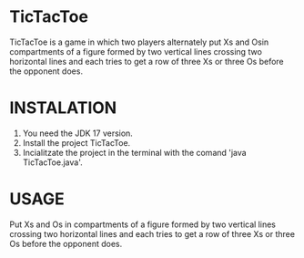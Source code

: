 # TicTacToe


 TicTacToe is a game in which two players alternately put Xs and Osin compartments of a figure formed by two vertical lines crossing two horizontal lines and each tries to get a row of three Xs or three Os before the opponent does.

# INSTALATION
 1. You need the JDK 17 version.
 2. Install the project TicTacToe.
 3. Incialitzate the project in the terminal with the comand 'java TicTacToe.java'.

# USAGE
 Put Xs and Os in compartments of a figure formed by two vertical lines crossing two horizontal lines and each tries to get a row of three Xs or three Os before the opponent does.
 